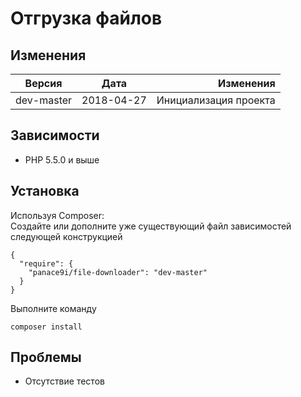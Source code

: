 # Отгрузка файлов

## Изменения
| Версия   |      Дата     |  Изменения |
|----------|:-------------:|------:|
| dev-master |  2018-04-27 | Инициализация проекта |

## Зависимости
- PHP 5.5.0 и выше

## Установка
Используя Composer:<br/>
Создайте или дополните уже существующий файл зависимостей следующей конструкцией

```
{
  "require": {
    "panace9i/file-downloader": "dev-master"
  }
}
```
Выполните команду
```
composer install
```

## Проблемы
- Отсутствие тестов